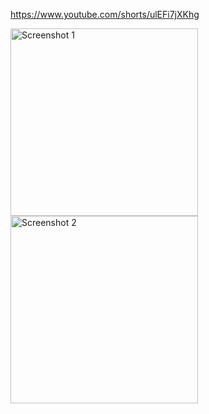 https://www.youtube.com/shorts/ulEFi7jXKhg

<img src="https://github.com/mrjake34/Tekno-Stilim/assets/121731273/684b4358-822a-49a5-b1ad-7fad9b49aa91" alt="Screenshot 1" width="300">
<img src="https://github.com/mrjake34/Tekno-Stilim/assets/121731273/5cdf502d-e451-4339-8469-c393890b50d0" alt="Screenshot 2" width="300">
